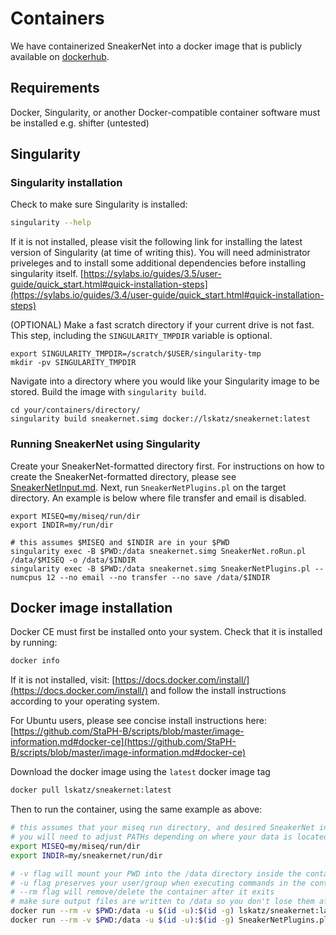 # Containers

We have containerized SneakerNet into a docker image that is publicly available on [dockerhub](https://hub.docker.com/repository/docker/lskatz/sneakernet).

## Requirements
Docker, Singularity,  or another Docker-compatible container software must be installed e.g. shifter (untested)

## Singularity

### Singularity installation
Check to make sure Singularity is installed:
```bash
singularity --help
```
If it is not installed, please visit the following link for installing the latest version of Singularity (at time of writing this). You will need administrator priveleges and to install some additional dependencies before installing singularity itself. [https://sylabs.io/guides/3.5/user-guide/quick_start.html#quick-installation-steps](https://sylabs.io/guides/3.4/user-guide/quick_start.html#quick-installation-steps)


(OPTIONAL) Make a fast scratch directory if your current drive is not fast.
This step, including the `SINGULARITY_TMPDIR` variable is optional.

    export SINGULARITY_TMPDIR=/scratch/$USER/singularity-tmp
    mkdir -pv SINGULARITY_TMPDIR

Navigate into a directory where you would like your Singularity image to be stored.
Build the image with `singularity build`.

    cd your/containers/directory/
    singularity build sneakernet.simg docker://lskatz/sneakernet:latest

### Running SneakerNet using Singularity

Create your SneakerNet-formatted directory first.
For instructions on how to create the SneakerNet-formatted directory, please see [SneakerNetInput.md](SneakerNetInput.md).
Next, run `SneakerNetPlugins.pl` on the target directory.
An example is below where file transfer and email is disabled.

    export MISEQ=my/miseq/run/dir
    export INDIR=my/run/dir
    
    # this assumes $MISEQ and $INDIR are in your $PWD
    singularity exec -B $PWD:/data sneakernet.simg SneakerNet.roRun.pl /data/$MISEQ -o /data/$INDIR
    singularity exec -B $PWD:/data sneakernet.simg SneakerNetPlugins.pl --numcpus 12 --no email --no transfer --no save /data/$INDIR

## Docker image installation

Docker CE must first be installed onto your system. Check that it is installed by running:
```bash
docker info
```
If it is not installed, visit: [https://docs.docker.com/install/](https://docs.docker.com/install/) and follow the install instructions according to your operating system.

For Ubuntu users, please see concise install instructions here: [https://github.com/StaPH-B/scripts/blob/master/image-information.md#docker-ce](https://github.com/StaPH-B/scripts/blob/master/image-information.md#docker-ce)

Download the docker image using the `latest` docker image tag
```bash
docker pull lskatz/sneakernet:latest
```
Then to run the container, using the same example as above:
```bash
# this assumes that your miseq run directory, and desired SneakerNet input directory are in your PWD.
# you will need to adjust PATHs depending on where your data is located
export MISEQ=my/miseq/run/dir
export INDIR=my/sneakernet/run/dir

# -v flag will mount your PWD into the /data directory inside the container
# -u flag preserves your user/group when executing commands in the container
# --rm flag will remove/delete the container after it exits 
# make sure output files are written to /data so you don't lose them after the container exits!
docker run --rm -v $PWD:/data -u $(id -u):$(id -g) lskatz/sneakernet:latest SneakerNet.roRun.pl /data/$MISEQ -o /data/$INDIR
docker run --rm -v $PWD:/data -u $(id -u):$(id -g) SneakerNetPlugins.pl --numcpus 12 --no email --no transfer --no save /data/$INDIR
```

